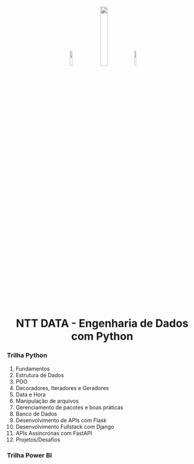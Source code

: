 <h1 align="center">
    
<p align="center">
<img src= "https://upload.wikimedia.org/wikipedia/commons/1/1f/Python_logo_01.svg" width="12%" height="10%"/>
<img src= "https://github.com/user-attachments/assets/3071fc46-505f-4f87-900e-2646877dea96" width="20%" height="20%"/>
<img src= "https://upload.wikimedia.org/wikipedia/commons/c/cf/New_Power_BI_Logo.svg" width="10%" height="10%"/>

<h1 align="center"><b>NTT DATA - Engenharia de Dados com Python </b></h1>


<p align="center"> 

### Trilha Python 

1. Fundamentos
2. Estrutura de Dados
3. POO
4. Decoradores, Iteradores e Geradores
5. Data e Hora
6. Manipulação de arquivos
7. Gerenciamento de pacotes e boas práticas
8. Banco de Dados
9. Desenvolvimento de APIs com Flask
10. Desenvolvimento Fullstack com Django
11. APIs Assíncronas com FastAPI
12. Projetos/Desafios

### Trilha Power BI
